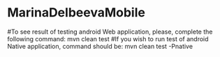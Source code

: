 # MarinaDelbeevaMobile

#To see result of testing android Web application, please, complete the following command: mvn clean test
#If you wish to run test of android Native application, command should be: mvn clean test -Pnative
